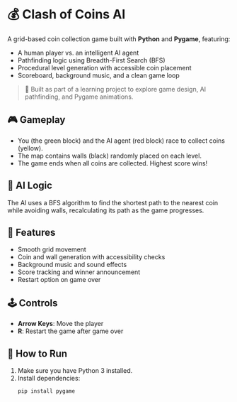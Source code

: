 # 💰 Clash of Coins AI

A grid-based coin collection game built with **Python** and **Pygame**, featuring:
- A human player vs. an intelligent AI agent
- Pathfinding logic using Breadth-First Search (BFS)
- Procedural level generation with accessible coin placement
- Scoreboard, background music, and a clean game loop

> 🚀 Built as part of a learning project to explore game design, AI pathfinding, and Pygame animations.

## 🎮 Gameplay
- You (the green block) and the AI agent (red block) race to collect coins (yellow).
- The map contains walls (black) randomly placed on each level.
- The game ends when all coins are collected. Highest score wins!

## 🧠 AI Logic
The AI uses a BFS algorithm to find the shortest path to the nearest coin while avoiding walls, recalculating its path as the game progresses.

## 🔧 Features
- Smooth grid movement
- Coin and wall generation with accessibility checks
- Background music and sound effects
- Score tracking and winner announcement
- Restart option on game over

## 🕹️ Controls
- **Arrow Keys**: Move the player
- **R**: Restart the game after game over

## 📁 How to Run

1. Make sure you have Python 3 installed.
2. Install dependencies:
   ```bash
   pip install pygame
